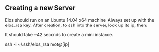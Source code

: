 Creating a new Server
---------------------

Elos should run on an Ubuntu 14.04 x64 machine. Always set up with the elos_rsa key. After creation, to ssh into the server, look up its ip, then:

It should take ~42 seconds to create a mini instance.

ssh -i ~/.ssh/elos_rsa root@[ip]
